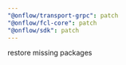 ```yaml
---
"@onflow/transport-grpc": patch
"@onflow/fcl-core": patch
"@onflow/sdk": patch
---
```


restore missing packages
